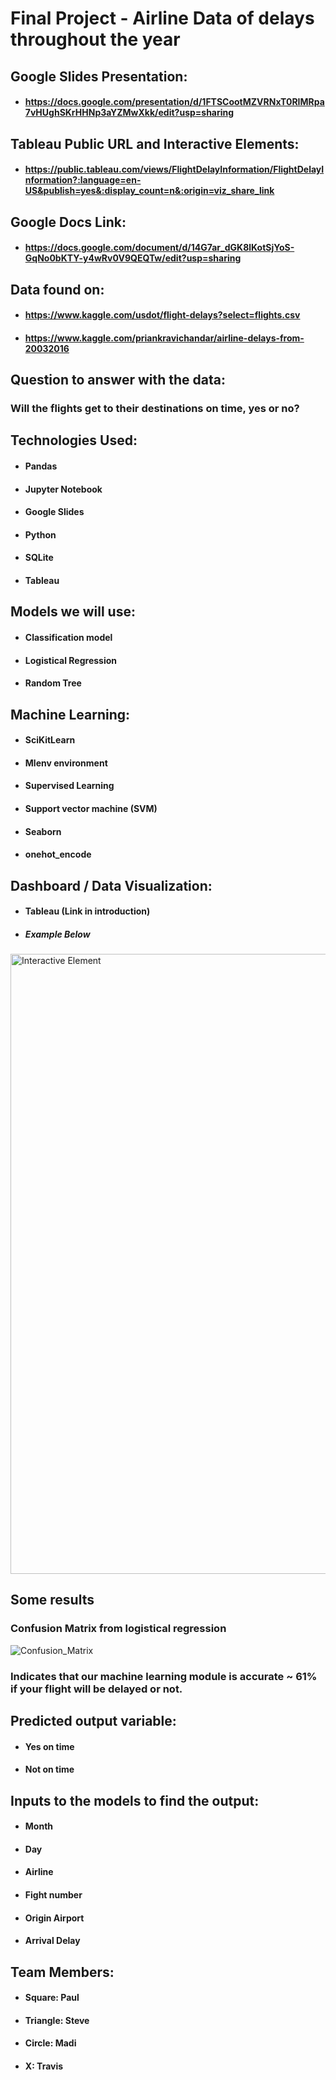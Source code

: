 # Final Project - Airline Data of delays throughout the year
## Google Slides Presentation:
- #### https://docs.google.com/presentation/d/1FTSCootMZVRNxT0RIMRpa7vHUghSKrHHNp3aYZMwXkk/edit?usp=sharing
## Tableau Public URL and Interactive Elements:
- #### https://public.tableau.com/views/FlightDelayInformation/FlightDelayInformation?:language=en-US&publish=yes&:display_count=n&:origin=viz_share_link
## Google Docs Link:
- #### https://docs.google.com/document/d/14G7ar_dGK8lKotSjYoS-GqNo0bKTY-y4wRv0V9QEQTw/edit?usp=sharing
## Data found on:
- #### https://www.kaggle.com/usdot/flight-delays?select=flights.csv
- #### https://www.kaggle.com/priankravichandar/airline-delays-from-20032016
## Question to answer with the data:

### Will the flights get to their destinations on time, yes or no?

## Technologies Used:
- #### Pandas
- #### Jupyter Notebook
- #### Google Slides
- #### Python
- #### SQLite
- #### Tableau

## Models we will use:
- #### Classification model
- #### Logistical Regression
- #### Random Tree

## Machine Learning:
- #### SciKitLearn
- #### Mlenv environment
- #### Supervised Learning
- #### Support vector machine (SVM)
- #### Seaborn
- #### onehot_encode

## Dashboard / Data Visualization:
- #### Tableau (Link in introduction)
- ##### Example Below
<img width="992" alt="Interactive Element" src="https://user-images.githubusercontent.com/86431959/143792558-caa193cc-e92a-44b1-a9f9-ae4b29a8da3d.png">

## Some results
### Confusion Matrix from logistical regression
 
 ![Confusion_Matrix](https://user-images.githubusercontent.com/84158312/144155369-8378df2b-5e86-43c6-8a64-b49acd182c1b.png)

### Indicates that our machine learning module is accurate ~ 61% if your flight will be delayed or not.

## Predicted output variable:
- #### Yes on time
- #### Not on time
## Inputs to the models to find the output:
- #### Month
- #### Day
- #### Airline
- #### Fight number
- #### Origin Airport
- #### Arrival Delay

## Team Members:
- #### Square: Paul
- #### Triangle: Steve
- #### Circle: Madi
- #### X: Travis
